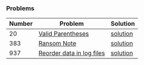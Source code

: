 ### Problems

|  Number | Problem |   Solution |
| --- | --- | --- |
|  20 | [Valid Parentheses](https://leetcode.com/problems/valid-parentheses/) | [solution](/String/valid-parentheses.py)|
|  383 | [Ransom Note](https://leetcode.com/problems/ransom-note/) | [solution](/String/ransom_note.py)|
|  937 | [Reorder data in log files](https://leetcode.com/problems/reorder-data-in-log-files/) | [solution](/String/reorder_data_in_log_files.py)|
